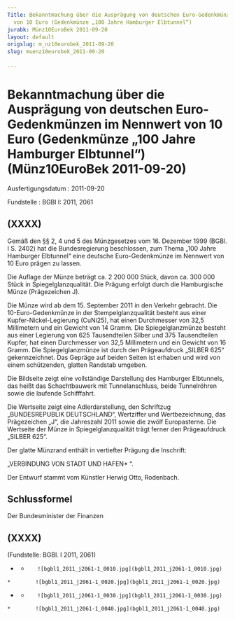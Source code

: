 ```yaml
---
Title: Bekanntmachung über die Ausprägung von deutschen Euro-Gedenkmünzen im Nennwert
  von 10 Euro (Gedenkmünze „100 Jahre Hamburger Elbtunnel“)
jurabk: Münz10EuroBek 2011-09-20
layout: default
origslug: m_nz10eurobek_2011-09-20
slug: muenz10eurobek_2011-09-20

---
```


# Bekanntmachung über die Ausprägung von deutschen Euro-Gedenkmünzen im Nennwert von 10 Euro (Gedenkmünze „100 Jahre Hamburger Elbtunnel“) (Münz10EuroBek 2011-09-20)

Ausfertigungsdatum
:   2011-09-20

Fundstelle
:   BGBl I: 2011, 2061


## (XXXX)

Gemäß den §§ 2, 4 und 5 des Münzgesetzes vom 16. Dezember 1999 (BGBl. I S. 2402) hat die Bundesregierung beschlossen, zum Thema „100 Jahre Hamburger Elbtunnel“ eine deutsche Euro-Gedenkmünze im Nennwert von 10 Euro prägen zu lassen.

Die Auflage der Münze beträgt ca. 2 200 000 Stück, davon ca. 300 000 Stück in Spiegelglanzqualität. Die Prägung erfolgt durch die Hamburgische Münze (Prägezeichen J).

Die Münze wird ab dem 15. September 2011 in den Verkehr gebracht. Die 10-Euro-Gedenkmünze in der Stempelglanzqualität besteht aus einer Kupfer-Nickel-Legierung (CuNi25), hat einen Durchmesser von 32,5 Millimetern und ein Gewicht von 14 Gramm. Die Spiegelglanzmünze besteht aus einer Legierung von 625 Tausendteilen Silber und 375 Tausendteilen Kupfer, hat einen Durchmesser von 32,5 Millimetern und ein Gewicht von 16 Gramm. Die Spiegelglanzmünze ist durch den Prägeaufdruck „SILBER 625“ gekennzeichnet. Das Gepräge auf beiden Seiten ist erhaben und wird von einem schützenden, glatten Randstab umgeben.

Die Bildseite zeigt eine vollständige Darstellung des Hamburger Elbtunnels, das heißt das Schachtbauwerk mit Tunnelanschluss, beide Tunnelröhren sowie die laufende Schifffahrt.

Die Wertseite zeigt eine Adlerdarstellung, den Schriftzug „BUNDESREPUBLIK DEUTSCHLAND“, Wertziffer und Wertbezeichnung, das Prägezeichen „J“, die Jahreszahl 2011 sowie die zwölf Europasterne. Die Wertseite der Münze in Spiegelglanzqualität trägt ferner den Prägeaufdruck „SILBER 625“.

Der glatte Münzrand enthält in vertiefter Prägung die Inschrift:

„VERBINDUNG VON STADT UND HAFEN*             “.

Der Entwurf stammt vom Künstler Herwig Otto, Rodenbach.


## Schlussformel

Der Bundesminister der Finanzen


## (XXXX)

(Fundstelle: BGBl. I 2011, 2061)


*    *        ![bgbl1_2011_j2061-1_0010.jpg](bgbl1_2011_j2061-1_0010.jpg)
    *        ![bgbl1_2011_j2061-1_0020.jpg](bgbl1_2011_j2061-1_0020.jpg)

*    *        ![bgbl1_2011_j2061-1_0030.jpg](bgbl1_2011_j2061-1_0030.jpg)
    *        ![bgbl1_2011_j2061-1_0040.jpg](bgbl1_2011_j2061-1_0040.jpg)


